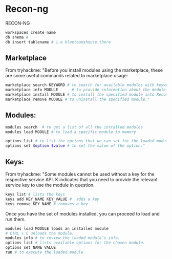 # Recon-ng
RECON-NG
```bash
workspaces create name
db shema #
db insert tablename # i.e blueteamshouse.there
```

## Marketplace

From tryhackme:
"Before you install modules using the marketplace, these are some useful commands related to marketplace usage:

```bash
marketplace search KEYWORD # to search for available modules with keyword.
marketplace info MODULE 	 # to provide information about the module in question.
marketplace install MODULE # to install the specified module into Recon-ng.
marketplace remove MODULE # to uninstall the specified module."
```

## Modules:


```bash
modules search  # to get a list of all the installed modules
modules load MODULE # to load a specific module to memory

options list # to list the options that we can set for the loaded module.
options set $option $value # to set the value of the option."
```

## Keys:

From tryhackme:
"Some modules cannot be used without a key for the respective service API. K indicates that you need to provide the relevant service key to use the module in question.
```bash
keys list # lists the keys
keys add KEY_NAME KEY_VALUE #  adds a key
keys remove KEY_NAME # removes a key
```
Once you have the set of modules installed, you can proceed to load and run them.
```bash
modules load MODULE loads an installed module
# CTRL + C unloads the module.
modules info # to review the loaded module’s info.
options list # lists available options for the chosen module.
options set NAME VALUE
run # to execute the loaded module.
```